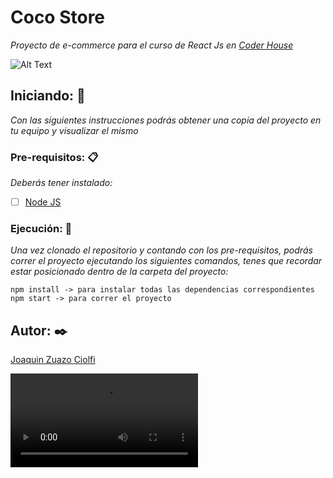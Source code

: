 # Coco Store

*Proyecto de e-commerce para el curso de React Js en [Coder House](https://www.coderhouse.com/online/reactjs)*


![Alt Text](https://gifyu.com/image/os1G)


## Iniciando: 🚀

*Con las siguientes instrucciones podrás obtener una copia del proyecto en tu equipo y visualizar el mismo*


### Pre-requisitos: 📋

*Deberás tener instalado:*

- [ ] [Node JS](https://nodejs.org/es/)


### Ejecución: 🔧

*Una vez clonado el repositorio y contando con los pre-requisitos, podrás correr el proyecto ejecutando los siguientes comandos, tenes que recordar estar posicionado dentro de la carpeta del proyecto:*

```
npm install -> para instalar todas las dependencias correspondientes
npm start -> para correr el proyecto
```


## Autor: ✒️

[Joaquin Zuazo Ciolfi](https://github.com/joaquinzuazo)

<video src="https://i.imgur.com/i9vyR1t.mp4" />
